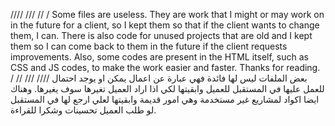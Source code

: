 ////
///
//
/
Some files are useless. They are work that I might or may work on in the future for a client, so I kept them so that if the client wants to change them, I can. There is also code for unused projects that are old and I kept them so I can come back to them in the future if the client requests improvements. Also, some codes are present in the HTML itself, such as CSS and JS codes, to make the work easier and faster. Thanks for reading.
/ 
// 
///
////
بعض الملفات ليس لها فائدة فهي عبارة عن اعمال يمكن او يوجد احتمال للعمل عليها في المستقبل للعميل وابقيتها لكي اذا اراد العميل تغيرها سوف يغيرها. 
وهناك ايضا اكواد لمشاريع غير مستخدمة وهي امور قديمة وابقيتها لعلي ارجع لها في المستقبل لو طلب العميل تحسينات وشكرا للقراءة.
